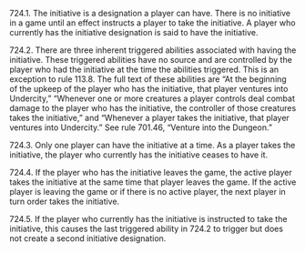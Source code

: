 724.1. The initiative is a designation a player can have. There is no initiative in a game until an effect instructs a player to take the initiative. A player who currently has the initiative designation is said to have the initiative.

724.2. There are three inherent triggered abilities associated with having the initiative. These triggered abilities have no source and are controlled by the player who had the initiative at the time the abilities triggered. This is an exception to rule 113.8. The full text of these abilities are “At the beginning of the upkeep of the player who has the initiative, that player ventures into Undercity,” “Whenever one or more creatures a player controls deal combat damage to the player who has the initiative, the controller of those creatures takes the initiative,” and “Whenever a player takes the initiative, that player ventures into Undercity.” See rule 701.46, “Venture into the Dungeon.”

724.3. Only one player can have the initiative at a time. As a player takes the initiative, the player who currently has the initiative ceases to have it.

724.4. If the player who has the initiative leaves the game, the active player takes the initiative at the same time that player leaves the game. If the active player is leaving the game or if there is no active player, the next player in turn order takes the initiative.

724.5. If the player who currently has the initiative is instructed to take the initiative, this causes the last triggered ability in 724.2 to trigger but does not create a second initiative designation.